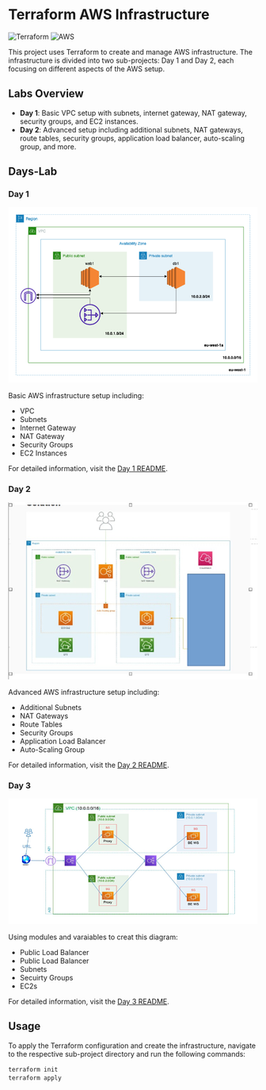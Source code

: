 # Terraform AWS Infrastructure

![Terraform](https://img.icons8.com/color/144/000000/terraform.png)      ![AWS](https://img.icons8.com/color/144/000000/amazon-web-services.png)

This project uses Terraform to create and manage AWS infrastructure. The infrastructure is divided into two sub-projects: Day 1 and Day 2, each focusing on different aspects of the AWS setup.

## Labs Overview

- **Day 1**: Basic VPC setup with subnets, internet gateway, NAT gateway, security groups, and EC2 instances.
- **Day 2**: Advanced setup including additional subnets, NAT gateways, route tables, security groups, application load balancer, auto-scaling group, and more.

## Days-Lab

### Day 1

![Daigram](/assetes/day1D.png)

Basic AWS infrastructure setup including:
- VPC
- Subnets
- Internet Gateway
- NAT Gateway
- Security Groups
- EC2 Instances

For detailed information, visit the [Day 1 README](Day1/README.md).

### Day 2

![Daigram](/assetes/day2D.jpg)

Advanced AWS infrastructure setup including:
- Additional Subnets
- NAT Gateways
- Route Tables
- Security Groups
- Application Load Balancer
- Auto-Scaling Group

For detailed information, visit the [Day 2 README](Day2/README.md).

### Day 3

![Diagram](/assetes/day3.png)

Using modules and varaiables to creat this diagram:
- Public Load Balancer
- Public Load Balancer
- Subnets
- Secuirty Groups
- EC2s

For detailed information, visit the [Day 3 README](Day3/README.md).

## Usage

To apply the Terraform configuration and create the infrastructure, navigate to the respective sub-project directory and run the following commands:

```sh
terraform init
terraform apply
